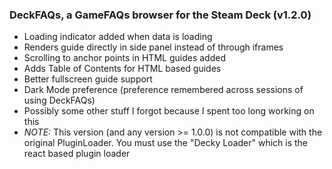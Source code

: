 ### DeckFAQs, a GameFAQs browser for the Steam Deck (v1.2.0)

-   Loading indicator added when data is loading
-   Renders guide directly in side panel instead of through iframes
-   Scrolling to anchor points in HTML guides added
-   Adds Table of Contents for HTML based guides
-   Better fullscreen guide support
-   Dark Mode preference (preference remembered across sessions of using DeckFAQs)
-   Possibly some other stuff I forgot because I spent too long working on this
-   _NOTE:_ This version (and any version >= 1.0.0) is not compatible with the original PluginLoader. You must use the "Decky Loader" which is the react based plugin loader
